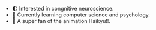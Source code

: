 - 🌓 Interested in congnitive neuroscience.
- 🥛 Currently learning computer science and psychology.
- 🏐 A super fan of the animation Haikyu!!.

<!---
shiOuOrz/shiOuOrz is a ✨ special ✨ repository because its `README.md` (this file) appears on your GitHub profile.
You can click the Preview link to take a look at your changes.
--->
